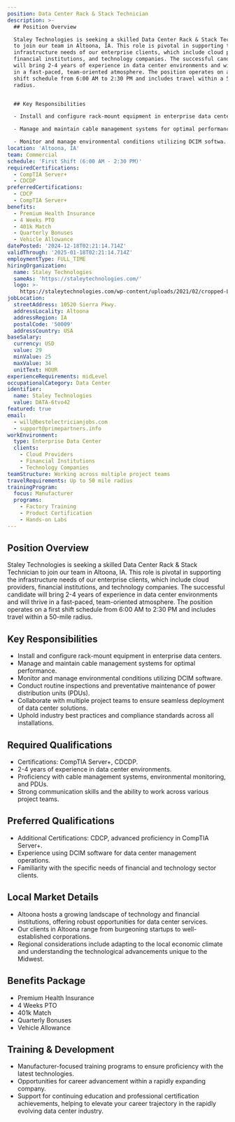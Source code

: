 ```yaml
---
position: Data Center Rack & Stack Technician
description: >-
  ## Position Overview

  Staley Technologies is seeking a skilled Data Center Rack & Stack Technician
  to join our team in Altoona, IA. This role is pivotal in supporting the
  infrastructure needs of our enterprise clients, which include cloud providers,
  financial institutions, and technology companies. The successful candidate
  will bring 2-4 years of experience in data center environments and will thrive
  in a fast-paced, team-oriented atmosphere. The position operates on a first
  shift schedule from 6:00 AM to 2:30 PM and includes travel within a 50-mile
  radius.


  ## Key Responsibilities

  - Install and configure rack-mount equipment in enterprise data centers.

  - Manage and maintain cable management systems for optimal performance.

  - Monitor and manage environmental conditions utilizing DCIM softwa...
location: 'Altoona, IA'
team: Commercial
schedule: 'First Shift (6:00 AM - 2:30 PM)'
requiredCertifications:
  - CompTIA Server+
  - CDCDP
preferredCertifications:
  - CDCP
  - CompTIA Server+
benefits:
  - Premium Health Insurance
  - 4 Weeks PTO
  - 401k Match
  - Quarterly Bonuses
  - Vehicle Allowance
datePosted: '2024-12-18T02:21:14.714Z'
validThrough: '2025-01-18T02:21:14.714Z'
employmentType: FULL_TIME
hiringOrganization:
  name: Staley Technologies
  sameAs: 'https://staleytechnologies.com/'
  logo: >-
    https://staleytechnologies.com/wp-content/uploads/2021/02/cropped-Logo_StaleyTechnologies.png
jobLocation:
  streetAddress: 10520 Sierra Pkwy.
  addressLocality: Altoona
  addressRegion: IA
  postalCode: '50009'
  addressCountry: USA
baseSalary:
  currency: USD
  value: 29
  minValue: 25
  maxValue: 34
  unitText: HOUR
experienceRequirements: midLevel
occupationalCategory: Data Center
identifier:
  name: Staley Technologies
  value: DATA-6tvo42
featured: true
email:
  - will@bestelectricianjobs.com
  - support@primepartners.info
workEnvironment:
  type: Enterprise Data Center
  clients:
    - Cloud Providers
    - Financial Institutions
    - Technology Companies
teamStructure: Working across multiple project teams
travelRequirements: Up to 50 mile radius
trainingProgram:
  focus: Manufacturer
  programs:
    - Factory Training
    - Product Certification
    - Hands-on Labs
---
```




## Position Overview
Staley Technologies is seeking a skilled Data Center Rack & Stack Technician to join our team in Altoona, IA. This role is pivotal in supporting the infrastructure needs of our enterprise clients, which include cloud providers, financial institutions, and technology companies. The successful candidate will bring 2-4 years of experience in data center environments and will thrive in a fast-paced, team-oriented atmosphere. The position operates on a first shift schedule from 6:00 AM to 2:30 PM and includes travel within a 50-mile radius.

## Key Responsibilities
- Install and configure rack-mount equipment in enterprise data centers.
- Manage and maintain cable management systems for optimal performance.
- Monitor and manage environmental conditions utilizing DCIM software.
- Conduct routine inspections and preventative maintenance of power distribution units (PDUs).
- Collaborate with multiple project teams to ensure seamless deployment of data center solutions.
- Uphold industry best practices and compliance standards across all installations.

## Required Qualifications
- Certifications: CompTIA Server+, CDCDP.
- 2-4 years of experience in data center environments.
- Proficiency with cable management systems, environmental monitoring, and PDUs.
- Strong communication skills and the ability to work across various project teams.

## Preferred Qualifications
- Additional Certifications: CDCP, advanced proficiency in CompTIA Server+.
- Experience using DCIM software for data center management operations.
- Familiarity with the specific needs of financial and technology sector clients.

## Local Market Details
- Altoona hosts a growing landscape of technology and financial institutions, offering robust opportunities for data center services.
- Our clients in Altoona range from burgeoning startups to well-established corporations.
- Regional considerations include adapting to the local economic climate and understanding the technological advancements unique to the Midwest.

## Benefits Package
- Premium Health Insurance
- 4 Weeks PTO
- 401k Match
- Quarterly Bonuses
- Vehicle Allowance

## Training & Development
- Manufacturer-focused training programs to ensure proficiency with the latest technologies.
- Opportunities for career advancement within a rapidly expanding company.
- Support for continuing education and professional certification achievements, helping to elevate your career trajectory in the rapidly evolving data center industry.
